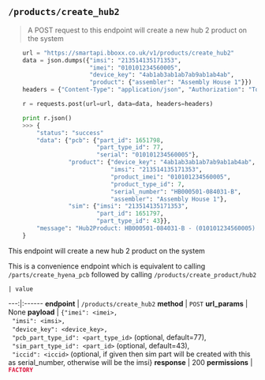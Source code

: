 ## `/products/create_hub2`

> A POST request to this endpoint will create a new hub 2 product on the system

```python
    url = "https://smartapi.bboxx.co.uk/v1/products/create_hub2"
    data = json.dumps({"imsi": "213514135171353",
                       "imei": "010101234560005",
                       "device_key": "4ab1ab3ab1ab7ab9ab1ab4ab",
                       "product": {"assembler": "Assembly House 1"}})
    headers = {"Content-Type": "application/json", "Authorization": "Token token=" + A_VALID_TOKEN}

    r = requests.post(url=url, data=data, headers=headers)

    print r.json()
    >>> {
        "status": "success"
        "data": {"pcb": {"part_id": 1651798,
                         "part_type_id": 77,
                         "serial": "010101234560005"},
                 "product": {"device_key": "4ab1ab3ab1ab7ab9ab1ab4ab",
                             "imsi": "213514135171353",
                             "product_imei": "010101234560005",
                             "product_type_id": 7,
                             "serial_number": "HB000501-084031-B",
                             "assembler": "Assembly House 1"},
                 "sim": {"imsi": "213514135171353",
                         "part_id": 1651797,
                         "part_type_id": 43}},
        "message": "Hub2Product: HB000501-084031-B - (010101234560005) created.",
    }
```

This endpoint will create a new hub 2 product on the system

This is a convenience endpoint which is equivalent to calling `/parts/create_hyena_pcb` followed by calling `/products/create_product/hub2`

    | value 
---:|:------
__endpoint__ | `/products/create_hub2`
__method__ | `POST`
__url_params__ | None
__payload__ | `{"imei": <imei>,`<br>&nbsp;&nbsp;`"imsi": <imsi>,`<br>&nbsp;&nbsp;`"device_key": <device_key>,`<br>&nbsp;&nbsp;`"pcb_part_type_id": <part_type_id>` (optional, default=77),<br>&nbsp;&nbsp;`"sim_part_type_id": <part_id>` (optional, default=43),<br>&nbsp;&nbsp;`"iccid": <iccid>` (optional, if given then sim part will be created with this as serial_number, otherwise will be the imsi}
__response__ | 200
__permissions__ | <font color="Crimson">__`FACTORY`__</font>
